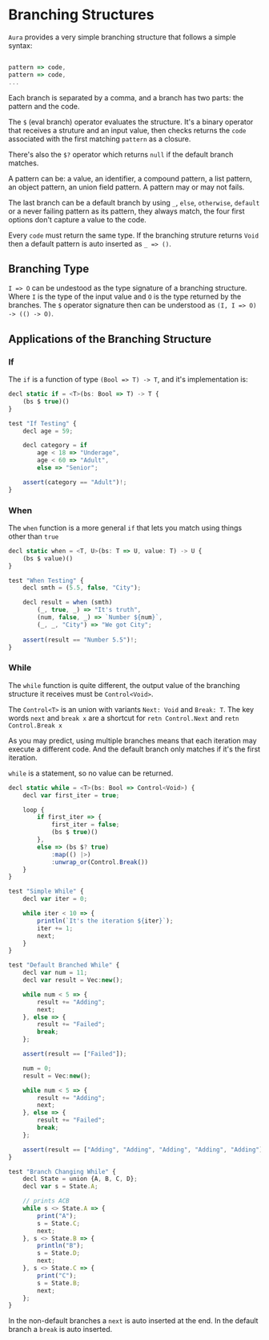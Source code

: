 # Branching Structures

`Aura` provides a very simple branching structure that follows a simple syntax:

```ts

pattern => code, 
pattern => code,
...

```

Each branch is separated by a comma, and a branch has two parts: the pattern and the code.

The `$` (eval branch) operator evaluates the structure. It's a binary operator that receives a struture and an input value, then checks returns the `code` associated with the first matching `pattern` as a closure.

There's also the `$?` operator which returns `null` if the default branch matches.

A pattern can be: a value, an identifier, a compound pattern, a list pattern, an object pattern, an union field pattern. A pattern may or may not fails.

The last branch can be a default branch by using `_`, `else`, `otherwise`, `default` or a never failing pattern as its pattern, they always match, the four first options don't capture a value to the code.

Every `code` must return the same type. If the branching struture returns `Void` then a default pattern is auto inserted as `_ => ()`.

## Branching Type

`I => O` can be undestood as the type signature of a branching structure. Where `I` is the type of the input value and `O` is the type returned by the branches. The `$` operator signature then can be understood as `(I, I => O) -> (() -> O)`.

## Applications of the Branching Structure

### If

The `if` is a function of type `(Bool => T) -> T`, and it's implementation is:

```ts
decl static if = <T>(bs: Bool => T) -> T {
    (bs $ true)()
}

test "If Testing" {
    decl age = 59;

    decl category = if  
        age < 18 => "Underage",
        age < 60 => "Adult",
        else => "Senior";

    assert(category == "Adult")!;
}
```

### When

The `when` function is a more general `if` that lets you match using things other than `true`

```ts
decl static when = <T, U>(bs: T => U, value: T) -> U {
    (bs $ value)()
}

test "When Testing" {
    decl smth = (5.5, false, "City");

    decl result = when (smth) 
        (_, true, _) => "It's truth",
        (num, false, _) => `Number ${num}`,
        (_, _, "City") => "We got City";
    
    assert(result == "Number 5.5")!;
}
```

### While

The `while` function is quite different, the output value of the branching structure it receives must be `Control<Void>`.

The `Control<T>` is an union with variants `Next: Void` and `Break: T`. The key words `next` and `break x` are a shortcut for `retn Control.Next` and `retn Control.Break x`

As you may predict, using multiple branches means that each iteration may execute a different code. And the default branch only matches if it's the first iteration.

`while` is a statement, so no value can be returned.

```ts
decl static while = <T>(bs: Bool => Control<Void>) {
    decl var first_iter = true;

    loop {
        if first_iter => {
            first_iter = false; 
            (bs $ true)()
        }, 
        else => (bs $? true)
            :map(() |>)
            :unwrap_or(Control.Break())
    }
}

test "Simple While" {
    decl var iter = 0;

    while iter < 10 => {
        println(`It's the iteration ${iter}`);
        iter += 1;
        next;
    }
}

test "Default Branched While" {
    decl var num = 11;
    decl var result = Vec:new();

    while num < 5 => {
        result += "Adding";
        next;
    }, else => {
        result += "Failed";
        break;
    };

    assert(result == ["Failed"]);

    num = 0;
    result = Vec:new();

    while num < 5 => {
        result += "Adding";
        next;
    }, else => {
        result += "Failed";
        break;
    };

    assert(result == ["Adding", "Adding", "Adding", "Adding", "Adding"]);
}

test "Branch Changing While" {
    decl State = union {A, B, C, D};
    decl var s = State.A;

    // prints ACB
    while s <> State.A => {
        print("A");
        s = State.C;
        next;
    }, s <> State.B => {
        println("B");
        s = State.D;
        next;
    }, s <> State.C => {
        print("C");
        s = State.B;
        next;
    };
}
```

In the non-default branches a `next` is auto inserted at the end. In the default branch a `break` is auto inserted.
